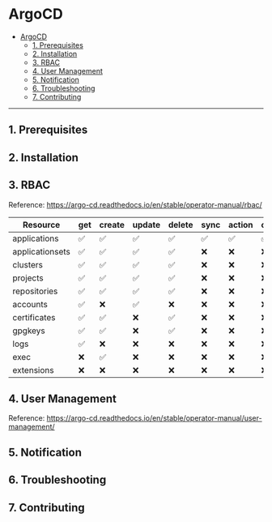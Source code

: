 # ArgoCD

- [ArgoCD](#argocd)
  - [1. Prerequisites](#1-prerequisites)
  - [2. Installation](#2-installation)
  - [3. RBAC](#3-rbac)
  - [4. User Management](#4-user-management)
  - [5. Notification](#5-notification)
  - [6. Troubleshooting](#6-troubleshooting)
  - [7. Contributing](#7-contributing)

---

## 1. Prerequisites
## 2. Installation
## 3. RBAC

Reference: https://argo-cd.readthedocs.io/en/stable/operator-manual/rbac/

| Resource        | get | create | update | delete | sync | action | override | invoke |
| --------------- | --- | ------ | ------ | ------ | ---- | ------ | -------- | ------ |
| applications    | ✅   | ✅      | ✅      | ✅      | ✅    | ✅      | ✅        | ❌      |
| applicationsets | ✅   | ✅      | ✅      | ✅      | ❌    | ❌      | ❌        | ❌      |
| clusters        | ✅   | ✅      | ✅      | ✅      | ❌    | ❌      | ❌        | ❌      |
| projects        | ✅   | ✅      | ✅      | ✅      | ❌    | ❌      | ❌        | ❌      |
| repositories    | ✅   | ✅      | ✅      | ✅      | ❌    | ❌      | ❌        | ❌      |
| accounts        | ✅   | ❌      | ✅      | ❌      | ❌    | ❌      | ❌        | ❌      |
| certificates    | ✅   | ✅      | ❌      | ✅      | ❌    | ❌      | ❌        | ❌      |
| gpgkeys         | ✅   | ✅      | ❌      | ✅      | ❌    | ❌      | ❌        | ❌      |
| logs            | ✅   | ❌      | ❌      | ❌      | ❌    | ❌      | ❌        | ❌      |
| exec            | ❌   | ✅      | ❌      | ❌      | ❌    | ❌      | ❌        | ❌      |
| extensions      | ❌   | ❌      | ❌      | ❌      | ❌    | ❌      | ❌        | ✅      |

## 4. User Management

Reference:
https://argo-cd.readthedocs.io/en/stable/operator-manual/user-management/

## 5. Notification
## 6. Troubleshooting
## 7. Contributing